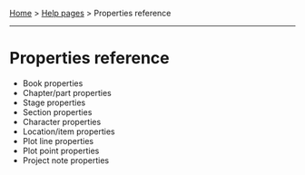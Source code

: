 [Home](../) > [Help pages](index) > Properties reference

---

# Properties reference

- Book properties
- Chapter/part properties
- Stage properties
- Section properties
- Character properties
- Location/item properties
- Plot line properties
- Plot point properties 
- Project note properties

